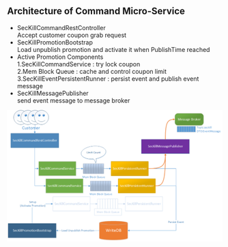 ## Architecture of Command Micro-Service
* SecKillCommandRestController<br />
Accept customer coupon grab request
* SecKillPromotionBootstrap<br />
Load unpublish promotion and activate it when PublishTime reached
* Active Promotion Components<br />
1.SecKillCommandService : try lock coupon<br />
2.Mem Block Queue : cache and control coupon limit<br />
3.SecKillEventPersistentRunner : persist event and publish event message<br />
* SecKillMessagePublisher<br />
send event message to message broker

![Alt text](https://github.com/ServiceComb/seckill/blob/master/etc/CommandServiceImpl.png)

